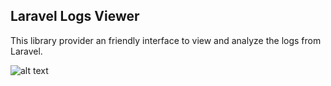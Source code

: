 ## Laravel Logs Viewer

This library provider an friendly interface to view and analyze the logs from Laravel.

![alt text][img-01]

[img-01]: 'docs/images/laravel-logs-viewer-01.png' "Image 01"